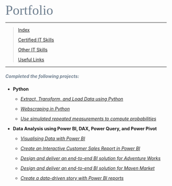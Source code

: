<span style="font-family:Papyrus; font-size:3em; color:SlateGray;">Portfolio</span>

---

> [Index](index.md)
>
> [Certified IT Skills](certified_skills.md)
> 
> [Other IT Skills](other_skills.md)
> 
> [Useful Links](links.md)

---

<h5 style='color:SlateGray;'><i>Completed the following projects:</i></h5>

* **Python**

  * _[Extract, Transform, and Load Data using Python](https://github.com/mbhagwan/portfolio/tree/main/ETL-using-Python)_
 
  * _[Webscraping in Python](https://github.com/mbhagwan/portfolio/tree/main/Webscraping-in-Python)_
 
  * _[Use simulated repeated measurements to compute probabilities](https://github.com/mbhagwan/mbhagwan.github.io/blob/main/projects/Case%20Study%20-%20Hacker%20Statistics.ipynb)_


* **Data Analysis using Power BI, DAX, Power Query, and Power Pivot**

  * _[Visualising Data with Power BI](https://app.powerbi.com/view?r=eyJrIjoiM2ZhMGNlMTctMjAyZC00MmQ3LTlkNDQtYjQzNjc4YTVkZWIyIiwidCI6IjM1OGU0OThhLTUyMzMtNDllYi1hYjc1LTU3MGI0NWRhODQwZiIsImMiOjEwfQ%3D%3D)_
  
  * _[Create an Interactive Customer Sales Report in Power BI](https://app.powerbi.com/view?r=eyJrIjoiMTgwOTUzMTMtOTEzYy00NzIyLWJhMjUtNDkxZmZhMWNjZDRhIiwidCI6IjM1OGU0OThhLTUyMzMtNDllYi1hYjc1LTU3MGI0NWRhODQwZiIsImMiOjEwfQ%3D%3D)_

  * _[Design and deliver an end-to-end BI solution for Adventure Works](https://app.powerbi.com/view?r=eyJrIjoiNTk5YzNhZjktNGM0Ni00OTVjLWFmMTEtODQ3OWIwM2MzYzcyIiwidCI6IjM1OGU0OThhLTUyMzMtNDllYi1hYjc1LTU3MGI0NWRhODQwZiIsImMiOjEwfQ%3D%3D)_
  
  * _[Design and deliver an end-to-end BI solution for Maven Market](https://app.powerbi.com/view?r=eyJrIjoiNWQ0MzAxNDktNGI2ZS00MmM1LTk3ZmYtODg3NjE4ZTJkYmU2IiwidCI6IjM1OGU0OThhLTUyMzMtNDllYi1hYjc1LTU3MGI0NWRhODQwZiIsImMiOjEwfQ%3D%3D)_

  * _[Create a data-driven story with Power BI reports](https://app.powerbi.com/view?r=eyJrIjoiMGVjZGU1YTAtZDJmNi00ZDhhLTlhYmQtYmUzNjlhOWNiOGQ4IiwidCI6IjM1OGU0OThhLTUyMzMtNDllYi1hYjc1LTU3MGI0NWRhODQwZiIsImMiOjEwfQ%3D%3D)_
